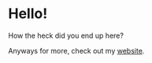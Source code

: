 # Hello!
How the heck did you end up here?

Anyways for more, check out my [website](https://khronical.dev/).
